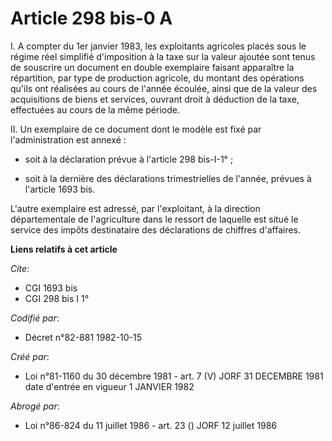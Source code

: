 # Article 298 bis-0 A

I. A compter du 1er janvier 1983, les exploitants agricoles placés sous le régime réel simplifié d'imposition à la taxe sur
la valeur ajoutée sont tenus de souscrire un document en double exemplaire faisant apparaître la répartition, par type de
production agricole, du montant des opérations qu'ils ont réalisées au cours de l'année écoulée, ainsi que de la valeur des
acquisitions de biens et services, ouvrant droit à déduction de la taxe, effectuées au cours de la même période.

II. Un exemplaire de ce document dont le modèle est fixé par l'administration est annexé :

- soit à la déclaration prévue à l'article 298 bis-I-1° ;

- soit à la dernière des déclarations trimestrielles de l'année, prévues à l'article 1693 bis.

L'autre exemplaire est adressé, par l'exploitant, à la direction départementale de l'agriculture dans le ressort de laquelle
est situé le service des impôts destinataire des déclarations de chiffres d'affaires.

**Liens relatifs à cet article**

_Cite_:

  - CGI 1693 bis
  - CGI 298 bis I 1°

_Codifié par_:

  - Décret n°82-881 1982-10-15

_Créé par_:

  - Loi n°81-1160 du 30 décembre 1981 - art. 7 (V) JORF 31 DECEMBRE 1981 date d'entrée en vigueur 1 JANVIER 1982

_Abrogé par_:

  - Loi n°86-824 du 11 juillet 1986 - art. 23 () JORF 12 juillet 1986
